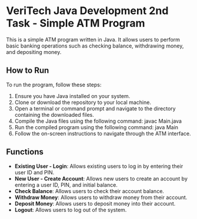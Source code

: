 # VeriTech Java Development 2nd Task - Simple ATM Program 

This is a simple ATM program written in Java. It allows users to perform basic banking operations such as checking balance, withdrawing money, and depositing money.

## How to Run

To run the program, follow these steps:

1. Ensure you have Java installed on your system.
2. Clone or download the repository to your local machine.
3. Open a terminal or command prompt and navigate to the directory containing the downloaded files.
4. Compile the Java files using the following command:
   javac Main.java
5. Run the compiled program using the following command:
   java Main
6. Follow the on-screen instructions to navigate through the ATM interface.

## Functions

- **Existing User - Login**: Allows existing users to log in by entering their user ID and PIN.
- **New User - Create Account**: Allows new users to create an account by entering a user ID, PIN, and initial balance.
- **Check Balance**: Allows users to check their account balance.
- **Withdraw Money**: Allows users to withdraw money from their account.
- **Deposit Money**: Allows users to deposit money into their account.
- **Logout**: Allows users to log out of the system.






